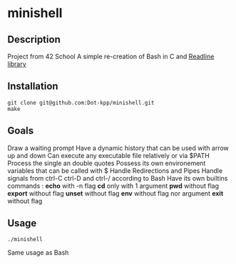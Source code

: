 # minishell

## Description

Project from 42 School
A simple re-creation of Bash in C and [Readline library](https://tiswww.case.edu/php/chet/readline/rltop.html)

## Installation

```
git clone git@github.com:Dot-kpp/minishell.git
make
```

## Goals

Draw a waiting prompt
Have a dynamic history that can be used with arrow up and down
Can execute any executable file relatively or via $PATH
Process the single an double quotes
Possess its own environement variables that can be called with $
Handle Redirections and Pipes
Handle signals from ctrl-C ctrl-D and ctrl-/ according to Bash
Have its own builtins commands :
    **echo** with -n flag
    **cd** only with 1 argument
    **pwd** without flag
    **export** without flag
    **unset** without flag
    **env** without flag nor argument
    **exit** without flag

## Usage

```
./minishell
```
Same usage as Bash
